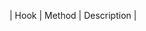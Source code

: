 | Hook                                       | Method           | Description                         |
